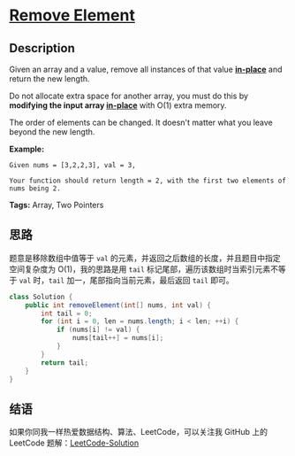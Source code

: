 # [Remove Element][title]

## Description

Given an array and a value, remove all instances of that value [**in-place**](https://en.wikipedia.org/wiki/In-place_algorithm) and return the new length.

Do not allocate extra space for another array, you must do this by **modifying the input array [in-place](https://en.wikipedia.org/wiki/In-place_algorithm)** with O(1) extra memory.

The order of elements can be changed. It doesn't matter what you leave beyond the new length.

**Example:**

```
Given nums = [3,2,2,3], val = 3,

Your function should return length = 2, with the first two elements of nums being 2.
```

**Tags:** Array, Two Pointers


## 思路

题意是移除数组中值等于 `val` 的元素，并返回之后数组的长度，并且题目中指定空间复杂度为 O(1)，我的思路是用 `tail` 标记尾部，遍历该数组时当索引元素不等于 `val` 时，`tail` 加一，尾部指向当前元素，最后返回 `tail` 即可。

```java
class Solution {
    public int removeElement(int[] nums, int val) {
        int tail = 0;
        for (int i = 0, len = nums.length; i < len; ++i) {
            if (nums[i] != val) {
                nums[tail++] = nums[i];
            }
        }
        return tail;
    }
}
```


## 结语

如果你同我一样热爱数据结构、算法、LeetCode，可以关注我 GitHub 上的 LeetCode 题解：[LeetCode-Solution][ls]



[title]: https://leetcode.com/problems/remove-element
[ls]: https://github.com/SDE603/LeetCode-Solution
